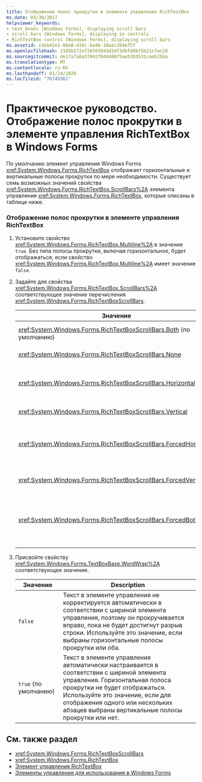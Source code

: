 ```yaml
---
title: Отображение полос прокрутки в элементе управления RichTextBox
ms.date: 03/30/2017
helpviewer_keywords:
- text boxes [Windows Forms], displaying scroll bars
- scroll bars [Windows Forms], displaying in controls
- RichTextBox control [Windows Forms], displaying scroll bars
ms.assetid: cdeb42e1-86e8-410c-ba46-18aec264ef5f
ms.openlocfilehash: 2185b572ef20765043d3df3dbfd8bf5b21cfac28
ms.sourcegitcommit: de17a7a0a37042f0d4406f5ae5393531caeb25ba
ms.translationtype: MT
ms.contentlocale: ru-RU
ms.lasthandoff: 01/24/2020
ms.locfileid: "76745561"
---
```

# <a name="how-to-display-scroll-bars-in-the-windows-forms-richtextbox-control"></a>Практическое руководство. Отображение полос прокрутки в элементе управления RichTextBox в Windows Forms
По умолчанию элемент управления Windows Forms <xref:System.Windows.Forms.RichTextBox> отображает горизонтальные и вертикальные полосы прокрутки по мере необходимости. Существует семь возможных значений свойства <xref:System.Windows.Forms.RichTextBox.ScrollBars%2A> элемента управления <xref:System.Windows.Forms.RichTextBox>, которые описаны в таблице ниже.  
  
### <a name="to-display-scroll-bars-in-a-richtextbox-control"></a>Отображение полос прокрутки в элементе управления RichTextBox  
  
1. Установите свойство <xref:System.Windows.Forms.RichTextBox.Multiline%2A> в значение `true`. Без типа полосы прокрутки, включая горизонтальное, будет отображаться, если свойство <xref:System.Windows.Forms.RichTextBox.Multiline%2A> имеет значение `false`.  
  
2. Задайте для свойства <xref:System.Windows.Forms.RichTextBox.ScrollBars%2A> соответствующее значение перечисления <xref:System.Windows.Forms.RichTextBoxScrollBars>.  
  
    |Значение|Description|  
    |-----------|-----------------|  
    |<xref:System.Windows.Forms.RichTextBoxScrollBars.Both> (по умолчанию)|Отображает горизонтальную или вертикальную полосу прокрутки или оба значения, только если текст превышает ширину или длину элемента управления.|  
    |<xref:System.Windows.Forms.RichTextBoxScrollBars.None>|Никогда не отображает ни одного типа полосы прокрутки.|  
    |<xref:System.Windows.Forms.RichTextBoxScrollBars.Horizontal>|Отображает горизонтальную полосу прокрутки только в том случае, если текст превышает ширину элемента управления. (Чтобы это произошло, свойству <xref:System.Windows.Forms.TextBoxBase.WordWrap%2A> должно быть присвоено значение `false`.)|  
    |<xref:System.Windows.Forms.RichTextBoxScrollBars.Vertical>|Отображает вертикальную полосу прокрутки, только если текст превышает высоту элемента управления.|  
    |<xref:System.Windows.Forms.RichTextBoxScrollBars.ForcedHorizontal>|Отображает горизонтальную полосу прокрутки, если свойство <xref:System.Windows.Forms.TextBoxBase.WordWrap%2A> имеет значение `false`. Полоса прокрутки отображается серым цветом, если текст не превышает ширину элемента управления.|  
    |<xref:System.Windows.Forms.RichTextBoxScrollBars.ForcedVertical>|Всегда отображает вертикальную полосу прокрутки. Полоса прокрутки отображается серым цветом, если текст не превышает длину элемента управления.|  
    |<xref:System.Windows.Forms.RichTextBoxScrollBars.ForcedBoth>|Всегда отображает вертикальную полосу прокрутки. Отображает горизонтальную полосу прокрутки, если свойство <xref:System.Windows.Forms.TextBoxBase.WordWrap%2A> имеет значение `false`. Полосы прокрутки отображаются серым цветом, если текст не превышает ширину или длину элемента управления.|  
  
3. Присвойте свойству <xref:System.Windows.Forms.TextBoxBase.WordWrap%2A> соответствующее значение.  
  
    |Значение|Description|  
    |-----------|-----------------|  
    |`false`|Текст в элементе управления не корректируется автоматически в соответствии с шириной элемента управления, поэтому он прокручивается вправо, пока не будет достигнут разрыв строки. Используйте это значение, если выбраны горизонтальные полосы прокрутки или оба.|  
    |`true` (по умолчанию)|Текст в элементе управления автоматически настраивается в соответствии с шириной элемента управления. Горизонтальная полоса прокрутки не будет отображаться. Используйте это значение, если для отображения одного или нескольких абзацев выбраны вертикальные полосы прокрутки или нет.|  
  
## <a name="see-also"></a>См. также раздел

- <xref:System.Windows.Forms.RichTextBoxScrollBars>
- <xref:System.Windows.Forms.RichTextBox>
- [Элемент управления RichTextBox](richtextbox-control-windows-forms.md)
- [Элементы управления для использования в Windows Forms](controls-to-use-on-windows-forms.md)

